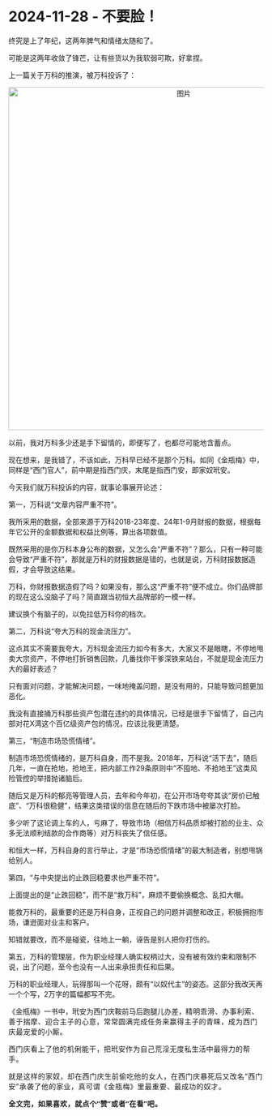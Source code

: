 # 2024-11-28 - 不要脸！

<p style="visibility: visible;">终究是上了年纪，这两年脾气和情绪太随和了。</p><p style="visibility: visible;">可能是这两年收敛了锋芒，让有些货以为我软弱可欺，好拿捏。</p><p style="visibility: visible;">上一篇关于万科的推演，被万科投诉了：</p><p style="text-align: center; visibility: visible;"><img class="rich_pages wxw-img js_insertlocalimg" data-backh="322" data-backw="578" data-imgfileid="100009226" data-ratio="0.5574074074074075" data-s="300,640" data-src="https://mmbiz.qpic.cn/mmbiz_png/1c71eKyJsy8YlmXtIInsProUSwvUZHU4ZVo4alGfzqtt2nJUfqiaicygnJdM0Tkb7za8G8VibDGGxpPhwo8s3SufQ/640?wx_fmt=png&amp;from=appmsg" data-type="png" data-w="1080" style="width: 677px !important; height: auto !important; visibility: visible !important;" data-original-style="width: 100%;height: auto;" data-index="1" src="https://mmbiz.qpic.cn/mmbiz_png/1c71eKyJsy8YlmXtIInsProUSwvUZHU4ZVo4alGfzqtt2nJUfqiaicygnJdM0Tkb7za8G8VibDGGxpPhwo8s3SufQ/640?wx_fmt=png&amp;from=appmsg&amp;tp=webp&amp;wxfrom=5&amp;wx_lazy=1" _width="100%" alt="图片" data-report-img-idx="0" data-fail="0"></p><p style="visibility: visible;">以前，我对万科多少还是手下留情的，即便写了，也都尽可能地含蓄点。</p><p style="visibility: visible;">现在想来，是我错了，不该如此，万科早已经不是那个万科。如同《金瓶梅》中，同样是“西门官人”，前中期是指西门庆，末尾是指西门安，即家奴玳安。</p><p style="visibility: visible;">今天我们就万科投诉的内容，就事论事展开论述：</p><p style="visibility: visible;">第一，万科说“文章内容严重不符”。<br style="visibility: visible;"></p><p style="visibility: visible;">我所采用的数据，全部来源于万科2018-23年度、24年1-9月财报的数据，根据每年它公开的金额数据和权益比例等，算出各项数值。</p><p style="visibility: visible;">既然采用的是你万科本身公布的数据，又怎么会“严重不符”？那么，只有一种可能会导致“严重不符”，那就是万科的财报数据是错的，也就是说，万科财报数据造假，才会导致这结果。<br style="visibility: visible;"></p><p style="visibility: visible;">万科，你财报数据造假了吗？如果没有，那么这“严重不符”便不成立。你们品牌部的现在这么没脑子了吗？简直跟当初恒大品牌部的一模一样。<br style="visibility: visible;"></p><p style="visibility: visible;">建议换个有脑子的，以免拉低万科你的档次。</p><p style="visibility: visible;">第二，万科说“夸大万科的现金流压力”。</p><p>这点其实不需要我夸大，万科现金流压力如今有多大，大家又不是眼瞎，不停地甩卖大宗资产，不停地打折销售回款，几番找你干爹深铁来站台，不就是现金流压力大的最好表述？</p><p>只有面对问题，才能解决问题，一味地掩盖问题，是没有用的，只能导致问题更加恶化。<br></p><p>我没有直接捅万科那些资产包潜在违约的具体情况，已经是很手下留情了，自己内部对花X湾这个百亿级资产包的情况，应该比我更清楚。</p><p>第三，“制造市场恐慌情绪”。</p><p>制造市场恐慌情绪的，是万科自身，而不是我。2018年，万科说“活下去”，随后几年，一直在抢地，抢地王，把内部工作29条原则中“不囤地、不抢地王”这类风险管控的举措抛诸脑后。</p><p>随后又是万科的郁亮等管理人员，去年和今年初，在公开市场夸夸其谈“房价已触底”、“万科很稳健”，结果这类错误的信息在随后的下跌市场中被屡次打脸。</p><p>多少听了这论调上车的人，亏麻了，导致市场（相信万科品质却被打脸的业主、众多无法顺利结款的合作商等）对万科丧失了信任感。</p><p>和恒大一样，万科自身的言行举止，才是“市场恐慌情绪”的最大制造者，别想甩锅给别人。<br></p><p>第四，“与中央提出的止跌回稳要求也严重不符”。</p><p>上面提出的是“止跌回稳”，而不是“救万科”，麻烦不要偷换概念、乱扣大帽。</p><p>能救万科的，最重要的还是万科自身，正视自己的问题并调整和改正，积极拥抱市场，谦逊面对业主和客户。<br></p><p>知错就要改，而不是碰瓷，往地上一躺，诬告是别人把你打伤的。<br></p><p>第五，万科的管理层，作为职业经理人确实权柄过大，没有被有效约束和限制不说，出了问题，至今也没有一人出来承担责任和后果。</p><p>万科的职业经理人，玩得那叫一个花呀，颇有“以奴代主”的姿态。这部分我改天再一个个写，2万字的篇幅都写不完。<br></p><p>《金瓶梅》一书中，玳安为西门庆鞍前马后跑腿儿办差，<span style="font-size: var(--articleFontsize);letter-spacing: 0.034em;">精明乖滑、</span><span style="font-size: var(--articleFontsize);letter-spacing: 0.034em;">办事利索、</span><span style="font-size: var(--articleFontsize);letter-spacing: 0.034em;">善于揣摩、迎合主子的心意，常常圆满完成任务来赢得主子的青睐，成为西门庆最宠爱的小厮。</span></p><p><span style="font-size: var(--articleFontsize);letter-spacing: 0.034em;"></span><span style="font-size: var(--articleFontsize);letter-spacing: 0.034em;">西门庆看上了他的机俐能干，把玳安作为自己荒淫无度私生活中最得力的帮手。</span><span style="font-size: var(--articleFontsize);letter-spacing: 0.034em;"></span></p><p><span style="letter-spacing: 0.578px;">就是这样的家奴，却在西门庆生前偷吃他的女人，在西门庆暴死后又改名“西门安”承袭了他的家业，真可谓《金瓶梅》里最重要、最成功的奴才</span><span style="letter-spacing: 0.578px;">。</span></p><p style="-webkit-tap-highlight-color: transparent;margin-bottom: 0px;outline: 0px;"><span style="-webkit-tap-highlight-color: transparent;outline: 0px;font-family: &quot;PingFang SC&quot;, system-ui, -apple-system, BlinkMacSystemFont, &quot;Helvetica Neue&quot;, &quot;Hiragino Sans GB&quot;, &quot;Microsoft YaHei UI&quot;, &quot;Microsoft YaHei&quot;, Arial, sans-serif;font-size: 14px;font-weight: 700;letter-spacing: 0.544px;background-color: rgb(255, 255, 255);">全文完，如果喜欢，就点个“赞”或者“在看”吧。</span></p><p style="margin-bottom: 0px;"><br></p><p style="display: none;"><mp-style-type data-value="3"></mp-style-type></p>